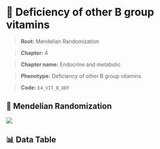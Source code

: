 # 🧪 Deficiency of other B group vitamins

> **Root:** Mendelian Randomization

> **Chapter:** 4  

> **Chapter name:** Endocrine and metabolic

> **Phenotype:** Deficiency of other B group vitamins  

> **Code:** `E4_VIT_B_DEF`

## 🧬 Mendelian Randomization  

<img src="/MR/Figures/Forward/E4_VIT_B_DEF.png"/>

## 📊 Data Table

<CsvTableMRF src="/public/MR/Data/Forward/E4_VIT_B_DEF.csv"/>
